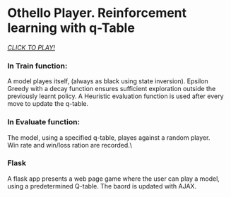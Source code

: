 # Othello Player. Reinforcement learning with q-Table #

*[CLICK TO PLAY!](http://217.174.244.37:5003/)*

### In Train function: ### 
A model playes itself, (always as black using state inversion).
Epsilon Greedy with a decay function ensures sufficient exploration outside the previously learnt policy.
A Heuristic evaluation function is used after every move to update the q-table.

### In Evaluate function: ### 
The model, using a specified q-table, playes against a random player.\
Win rate and win/loss ration are recorded.\

### Flask ###
A flask app presents a web page game where the user can play a model, using a predetermined Q-table.
The baord is updated with AJAX.

